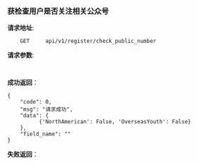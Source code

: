 ### 获检查用户是否关注相关公众号

**请求地址**:
```
    GET     api/v1/register/check_public_number
```

**请求参数**:
```
    
```

**成功返回**：
```
{
    "code": 0,
    "msg": "请求成功",
    "data": {
          {'NorthAmerican': False, 'OverseasYouth': False}
    },
    "field_name": ""
}
```

**失败返回**：
```

```